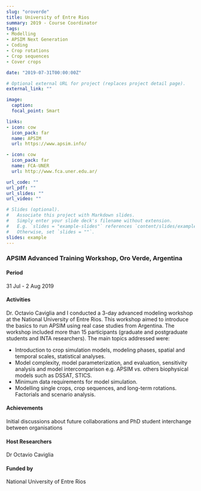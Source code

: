 ```yaml
---
slug: "oroverde"
title: University of Entre Rios
summary: 2019 - Course Coordinator
tags:
- Modelling
- APSIM Next Generation
- Coding
- Crop rotations
- Crop sequences
- Cover crops

date: "2019-07-31T00:00:00Z"

# Optional external URL for project (replaces project detail page).
external_link: ""

image:
  caption: 
  focal_point: Smart

links:
- icon: cow
  icon_pack: far
  name: APSIM
  url: https://www.apsim.info/

- icon: cow
  icon_pack: far
  name: FCA-UNER
  url: http://www.fca.uner.edu.ar/

url_code: ""
url_pdf: ""
url_slides: ""
url_video: ""

# Slides (optional).
#   Associate this project with Markdown slides.
#   Simply enter your slide deck's filename without extension.
#   E.g. `slides = "example-slides"` references `content/slides/example-slides.md`.
#   Otherwise, set `slides = ""`.
slides: example
---
```


### APSIM Advanced Training Workshop, Oro Verde, Argentina

#### Period
31 Jul - 2 Aug 2019

#### Activities

Dr. Octavio Caviglia and I conducted a 3-day advanced modeling workshop at the National University of Entre Rios. This workshop aimed to introduce the basics to run APSIM using real case studies from Argentina. The workshop included more than 15 participants (graduate and postgraduate students and INTA researchers). The main topics addressed were:

* Introduction to crop simulation models, modeling phases, spatial and temporal scales, statistical analyses.
* Model complexity, model parameterization, and evaluation, sensitivity analysis and model intercomparison e.g. APSIM _vs._ others biophysical models such as DSSAT, STICS.
* Minimum data requirements for model simulation.
* Modelling single crops, crop sequences, and long-term rotations. Factorials and scenario analysis.

#### Achievements

Initial discussions about future collaborations and PhD student interchange between organisations

#### Host Researchers
Dr Octavio Caviglia

#### Funded by
National University of Entre Rios
